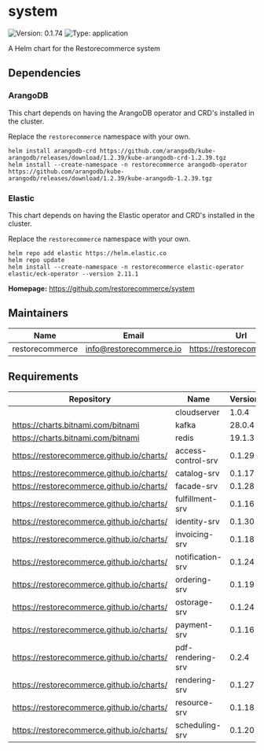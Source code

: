 # system

![Version: 0.1.74](https://img.shields.io/badge/Version-0.1.74-informational?style=flat-square) ![Type: application](https://img.shields.io/badge/Type-application-informational?style=flat-square)

A Helm chart for the Restorecommerce system

## Dependencies

### ArangoDB

This chart depends on having the ArangoDB operator and CRD's installed in the cluster.

Replace the `restorecommerce` namespace with your own.

```shell
helm install arangodb-crd https://github.com/arangodb/kube-arangodb/releases/download/1.2.39/kube-arangodb-crd-1.2.39.tgz
helm install --create-namespace -n restorecommerce arangodb-operator https://github.com/arangodb/kube-arangodb/releases/download/1.2.39/kube-arangodb-1.2.39.tgz
```

### Elastic

This chart depends on having the Elastic operator and CRD's installed in the cluster.

Replace the `restorecommerce` namespace with your own.

```shell
helm repo add elastic https://helm.elastic.co
helm repo update
helm install --create-namespace -n restorecommerce elastic-operator elastic/eck-operator --version 2.11.1
```

**Homepage:** <https://github.com/restorecommerce/system>

## Maintainers

| Name | Email | Url |
| ---- | ------ | --- |
| restorecommerce | info@restorecommerce.io | https://restorecommerce.io/ |

## Requirements

| Repository | Name | Version |
|------------|------|---------|
|  | cloudserver | 1.0.4 |
| https://charts.bitnami.com/bitnami | kafka | 28.0.4 |
| https://charts.bitnami.com/bitnami | redis | 19.1.3 |
| https://restorecommerce.github.io/charts/ | access-control-srv | 0.1.29 |
| https://restorecommerce.github.io/charts/ | catalog-srv | 0.1.17 |
| https://restorecommerce.github.io/charts/ | facade-srv | 0.1.28 |
| https://restorecommerce.github.io/charts/ | fulfillment-srv | 0.1.16 |
| https://restorecommerce.github.io/charts/ | identity-srv | 0.1.30 |
| https://restorecommerce.github.io/charts/ | invoicing-srv | 0.1.18 |
| https://restorecommerce.github.io/charts/ | notification-srv | 0.1.24 |
| https://restorecommerce.github.io/charts/ | ordering-srv | 0.1.19 |
| https://restorecommerce.github.io/charts/ | ostorage-srv | 0.1.24 |
| https://restorecommerce.github.io/charts/ | payment-srv | 0.1.16 |
| https://restorecommerce.github.io/charts/ | pdf-rendering-srv | 0.2.4 |
| https://restorecommerce.github.io/charts/ | rendering-srv | 0.1.27 |
| https://restorecommerce.github.io/charts/ | resource-srv | 0.1.18 |
| https://restorecommerce.github.io/charts/ | scheduling-srv | 0.1.20 |
